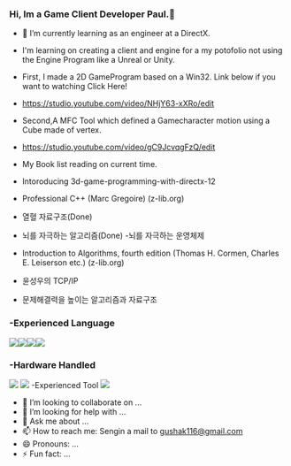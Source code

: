 ### Hi, Im a Game Client Developer Paul.👋

- 🌱 I’m currently learning as an engineer at a DirectX.
- I'm learning on creating a client and engine for a my potofolio not using the Engine Program like a Unreal or Unity.
-  First, I made a 2D GameProgram based on a Win32. Link below if you want to watching Click Here! 
-   https://studio.youtube.com/video/NHjY63-xXRo/edit 
-   Second,A MFC Tool which defined a Gamecharacter motion using a Cube made of vertex. 
-   https://studio.youtube.com/video/gC9JcvqgFzQ/edit

- My Book list reading on current time.
- Intoroducing 3d-game-programming-with-directx-12 
- Professional C++ (Marc Gregoire) (z-lib.org) 
- 열혈 자료구조(Done)
- 뇌를 자극하는 알고리즘(Done) 
-뇌를 자극하는 운영체제
- Introduction to Algorithms, fourth edition (Thomas H. Cormen, Charles E. Leiserson etc.) (z-lib.org)
- 윤성우의 TCP/IP
- 문제해결력을 높이는 알고리즘과 자료구조

### -Experienced Language 
<img src="https://img.shields.io/badge/C-A8B9CC?style=for-the-badge&logo=C&logoColor=white"><img src="https://img.shields.io/badge/C++-00599C?style=for-the-badge&logo=C++&logoColor=white"><img src="https://img.shields.io/badge/.NET-512BD4?style=for-the-badge&logo=.NET&logoColor=white"><img src="https://img.shields.io/badge/SQLite-003B57?style=for-the-badge&logo=SQLite&logoColor=white">
### -Hardware Handled
<img src="https://img.shields.io/badge/STMicroelectronics-03234B?style=for-the-badge&logo=STMicroelectronics&logoColor=white">
<img src="https://img.shields.io/badge/ARM-0091BD?style=flat&logo=Arm&logoColor=white"/>
 -Experienced Tool
<img src="https://img.shields.io/badge/Git-F05032style=flat&logo=Git&logoColor=white"/>


- 👯 I’m looking to collaborate on ...
- 🤔 I’m looking for help with ...
- 💬 Ask me about ...
- 📫 How to reach me: Sengin a mail to gushak116@gmail.com
- 😄 Pronouns: ...
- ⚡ Fun fact: ...

